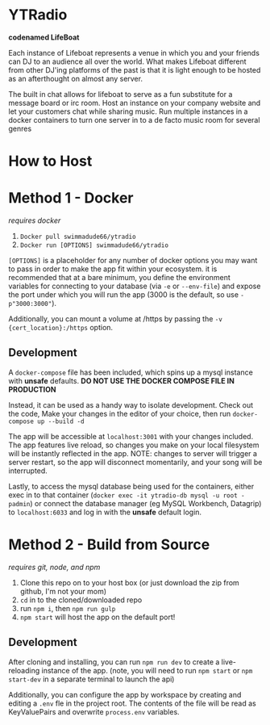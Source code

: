 # YTRadio
__codenamed LifeBoat__

Each instance of Lifeboat represents a venue in which you and your friends can DJ to an audience all over the world. What makes Lifeboat different from other DJ'ing platforms of the past is that it is light enough to be hosted as an afterthought on almost any server.


The built in chat allows for lifeboat to serve as a fun substitute for a message board or irc room. Host an instance on your company website and let your customers chat while sharing music. Run multiple instances in a docker containers to turn one server in to a de facto music room for several genres


# How to Host

# Method 1 - __Docker__
_requires docker_

1. `Docker pull swimmadude66/ytradio`
2. `Docker run [OPTIONS] swimmadude66/ytradio`

`[OPTIONS]` is a placeholder for any number of docker options you may want to pass in order to make the app fit within your ecosystem. it is recommended that at a bare minimum, 
you define the environment variables for connecting to your database (via `-e` or `--env-file`) and expose the port under which you will run the app (3000 is the default, so use `-p"3000:3000"`).

Additionally, you can mount a volume at /https by passing the `-v {cert_location}:/https` option.


## Development
A `docker-compose` file has been included, which spins up a mysql instance with __unsafe__ defaults. __DO NOT USE THE DOCKER COMPOSE FILE IN PRODUCTION__

Instead, it can be used as a handy way to isolate development. Check out the code, Make your changes in the editor of your choice, then run `docker-compose up --build -d`

The app will be accessible at `localhost:3001` with your changes included. The app features live reload, so changes you make on your local filesystem will be instantly reflected in the app. NOTE: changes to server will trigger a server restart, so the app will disconnect momentarily, and your song will be interrupted.


Lastly, to access the mysql database being used for the containers, either exec in to that container (`docker exec -it ytradio-db mysql -u root -padmin`) or connect the database manager (eg MySQL Workbench, Datagrip) to `localhost:6033` and log in with the __unsafe__ default login.


# Method 2 - __Build from Source__
_requires git, node, and npm_

1. Clone this repo on to your host box (or just download the zip from github, I'm not your mom)
2. `cd` in to the cloned/downloaded repo
3. run `npm i`, then `npm run gulp`
4. `npm start` will host the app on the default port!

## Development
After cloning and installing, you can run `npm run dev` to create a live-reloading instance of the app. (note, you will need to run `npm start` or `npm start-dev` in a separate terminal to launch the api)

Additionally, you can configure the app by workspace by creating and editing a `.env` fle in the project root.  The contents of the file will be read as KeyValuePairs and overwrite `process.env` variables.

